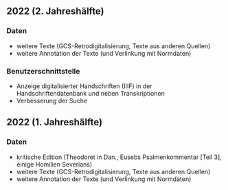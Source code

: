 ## 2022 (2. Jahreshälfte)
### Daten
- weitere Texte (GCS-Retrodigitalisierung, Texte aus anderen Quellen)
- weitere Annotation der Texte (und Verlinkung mit Normdaten)

### Benutzerschnittstelle
- Anzeige digitalisierter Handschriften (IIIF) in der Handschriftendatenbank und neben Transkriptionen
- Verbesserung der Suche

## 2022 (1. Jahreshälfte)
### Daten
- kritische Edition (Theodoret in Dan., Eusebs Psalmenkommentar [Teil 3], einige Homilien Severians)
- weitere Texte (GCS-Retrodigitalisierung, Texte aus anderen Quellen)
- weitere Annotation der Texte (und Verlinkung mit Normdaten)
